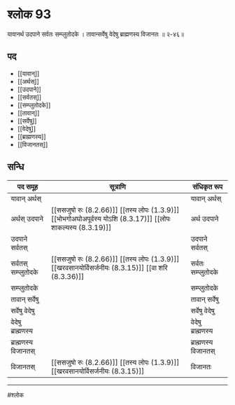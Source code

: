 # श्लोक 93

यावानर्थ उदपाने सर्वतः सम्प्लुतोदके ।
तावान्सर्वेषु वेदेषु ब्राह्मणस्य विजानतः ॥ २-४६॥


## पद 

- [[यावान्]]
- [[अर्थस्]]
- [[उदपाने]]
- [[सर्वतस्]]
- [[सम्प्लुतोदके]]
- [[तावान्]]
- [[सर्वेषु]]
- [[वेदेषु]]
- [[ब्राह्मणस्य]]
- [[विजानतस्]]

## सन्धि

| पद समूह | सूत्राणि | संधिकृत रूप |
| ----- | ----- | ----- |
| यावान् अर्थस् |  | यावान् अर्थस् |
| अर्थस् उदपाने |  [[ससजुषो रुः (8.2.66)]] [[तस्य लोपः (1.3.9)]] [[भोभगोअघोअपूर्वस्य योऽशि (8.3.17)]] [[लोपः शाकल्यस्य (8.3.19)]] | अर्थ उदपाने |
| उदपाने सर्वतस् |  | उदपाने सर्वतस् |
| सर्वतस् सम्प्लुतोदके |  [[ससजुषो रुः (8.2.66)]] [[तस्य लोपः (1.3.9)]] [[खरवसानयोर्विसर्जनीयः (8.3.15)]] [[वा शरि (8.3.36)]] | सर्वतः सम्प्लुतोदके |
| सम्प्लुतोदके |  | सम्प्लुतोदके |
| तावान् सर्वेषु |  | तावान् सर्वेषु |
| सर्वेषु वेदेषु |  | सर्वेषु वेदेषु |
| वेदेषु ब्राह्मणस्य |  | वेदेषु ब्राह्मणस्य |
| ब्राह्मणस्य विजानतस् |  | ब्राह्मणस्य विजानतस् |
| विजानतस् |  [[ससजुषो रुः (8.2.66)]] [[तस्य लोपः (1.3.9)]] [[खरवसानयोर्विसर्जनीयः (8.3.15)]] | विजानतः |


---

#श्लोक